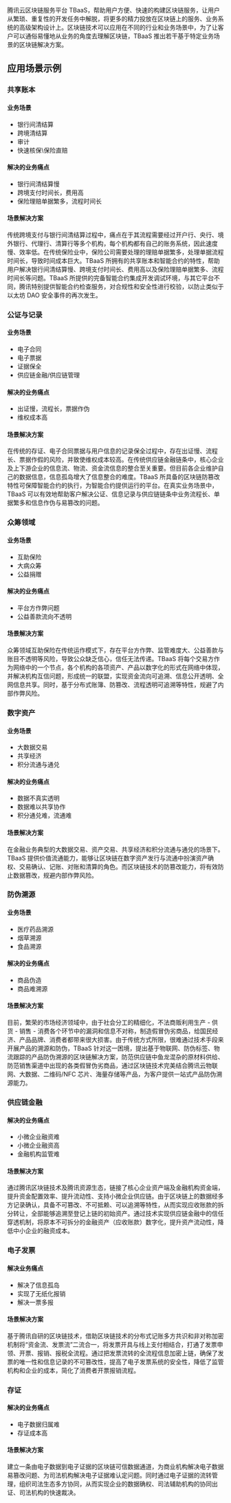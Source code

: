 腾讯云区块链服务平台 TBaaS，帮助用户方便、快速的构建区块链服务，让用户从繁琐、重复性的开发任务中解脱，将更多的精力投放在区块链上的服务、业务系统的高级架构设计上。区块链技术可以应用在不同的行业和业务场景中，为了让客户可以通俗易懂地从业务的角度去理解区块链，TBaaS 推出若干基于特定业务场景的区块链解决方案。


## 应用场景示例
### 共享账本

#### 业务场景

- 银行间清结算
- 跨境清结算
- 审计
- 快速核保\保险直赔
	
#### 解决的业务痛点

- 银行间清结算慢
- 跨境支付时间长，费用高
- 保险理赔单据繁多，流程时间长
	
#### 场景解决方案

传统跨境支付与银行间清结算过程中，痛点在于其流程需要经过开户行、央行、境外银行、代理行、清算行等多个机构，每个机构都有自己的账务系统，因此速度慢、效率低。在传统保险业中，保险公司需要处理的理赔单据繁多，处理单据流程时间长，导致时间成本巨大。TBaaS 所拥有的共享账本和智能合约的特性，帮助用户解决银行间清结算慢、跨境支付时间长、费用高以及保险理赔单据繁多、流程时间长等问题。TBaaS 所提供的完备智能合约集成开发调试环境，与其它平台不同，腾讯特别提供智能合约检查服务，对合规性和安全性进行校验，以防止类似于以太坊 DAO 安全事件的再次发生。

### 公证与记录

#### 业务场景
- 电子合同
- 电子票据
- 证据保全
- 供应链金融/供应链管理
	
#### 解决的业务痛点

- 出证慢，流程长，票据作伪
- 维权成本高
	
#### 场景解决方案

在传统的存证、电子合同票据与用户信息的记录保全过程中，存在出证慢、流程长、票据作假的风险，并致使维权成本较高。在传统供应链金融链条中，核心企业及上下游企业的信息流、物流、资金流信息的整合至关重要。但目前各企业维护自己的数据信息，信息孤岛增大了信息整合的难度。TBaaS 所具备的区块链防篡改特性可保障智能合约的执行，为智能合约提供运行的平台。在真实业务场景中，TBaaS 可以有效地帮助客户解决公证、信息记录与供应链链条中业务流程长、单据繁多和信息作伪与易篡改的问题。

### 众筹领域

#### 业务场景

- 互助保险
- 大病众筹
- 公益捐赠
	
#### 解决的业务痛点

- 平台方作弊问题
- 公益善款流向不透明
	
#### 场景解决方案

众筹领域互助保险在传统运作模式下，存在平台方作弊、监管难度大、公益善款与账目不透明等风险，导致公众缺乏信心，信任无法传递。TBaaS 将每个交易方作为网络中的一个节点，各个机构的各项资产、产品以数字化的形式在网络中体现，并解决机构互信问题，形成统一的联盟，实现资金流向可追溯、信息公开透明、全网信息共享。同时，基于分布式账簿、防篡改、流程透明可追溯等特性，规避了内部作弊风险。

### 数字资产

#### 业务场景

- 大数据交易
- 共享经济
- 积分流通与通兑
	
#### 解决的业务痛点

- 数据不真实透明
- 数据难以共享协作
- 积分通兑难，流通难
	
#### 场景解决方案

在金融业务典型的大数据交易、资产交易、共享经济和积分流通与通兑的场景下。TBaaS 提供价值流通能力，能够让区块链在数字资产发行与流通中扮演资产确权、交易确认、记账、对账和清算的角色。而区块链技术的防篡改能力，将有效防止数据篡改，规避内部作弊风险。

### 防伪溯源

#### 业务场景

- 医疗药品溯源
- 烟草溯源
- 食品溯源

#### 解决的业务痛点

- 商品伪造
- 商品难溯源

#### 场景解决方案

目前，繁荣的市场经济领域中，由于社会分工的精细化，不法商贩利用生产 - 供货 - 销售 - 消费各个环节中的漏洞和信息不对称，制造假冒伪劣商品，给国民经济、产品品牌、消费者都带来很大损害。由于传统方式所限，很难通过技术手段来开展产品的溯源和防伪，TBaaS 针对这一困境，提出基于物联网、防伪标签、物流跟踪的产品防伪溯源的区块链解决方案，防范供应链中鱼龙混杂的原材料供给、防范销售渠道中出现的各类假冒伪劣商品，通过区块链技术完美结合腾讯云物联网、大数据、二维码/NFC 芯片、海量存储等产品，为客户提供一站式产品防伪溯源能力。

### 供应链金融

#### 解决的业务痛点
- 小微企业融资难
- 小微企业融资高
- 金融机构监管难

#### 场景解决方案

通过腾讯区块链技术及腾讯资源生态，链接了核心企业资产端及金融机构资金端，提升资金配置效率、提升流动性、支持小微企业供应链。由于区块链上的数据经多方记录确认，具备不可篡改、不可抵赖、可以追溯等特性，从而实现应收账款的拆分转让，全部能够追溯至登记上链的初始资产。通过技术实现供应链金融中的信任穿透机制，将原本不可拆分的金融资产（应收账款）数字化，提升资产流动性，降低中小企业的融资成本。

### 电子发票

#### 解决业务痛点
- 解决了信息孤岛
- 实现了无纸化报销
- 解决一票多报

#### 场景解决方案
基于腾讯自研的区块链技术，借助区块链技术的分布式记账多方共识和非对称加密机制将“资金流、发票流”二流合一，将发票开具与线上支付相结合，打通了发票申领、开票、报销、报税全流程。通过把发票流转的全流程信息加密上链，确保了发票的唯一性和信息记录的不可篡改性，提高了电子发票系统的安全性，降低了监管机构和企业的成本，简化了消费者开票报销流程。

### 存证

#### 解决的业务痛点
- 电子数据归属难
- 存证成本高

#### 场景解决方案
建立一条由电子数据到电子证据的区块链可信数据通道，为商业机构解决电子数据易篡改问题、为司法机构解决电子证据难认定问题。同时通过电子证据的流转管理，组织司法生态多方协同，从而实现企业的数据确权、司法辅助机构的协同出证、司法机构的快速裁决。







